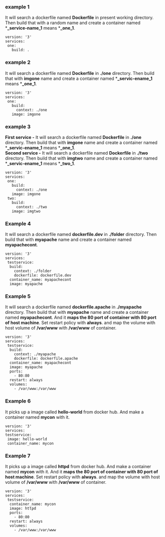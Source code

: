 ### example 1 
It will search a dockerfile named **Dockerfile** in present working directory. Then build that with a random name and create a container named ***_service-name_1** means ***_one_1**.
```
version: '3' 
services: 
 one: 
   build: .  
```


### example 2 
It will search a dockerfile named **Dockerfile** in **./one** directory. Then build that with **imgone** name and create a container named ***_servic-ename_1** means ***_one_1**.
```
version: '3'
services:
 one:
   build:
     context: ./one  
   image: imgone
```

### example 3
**First service -** It will search a dockerfile named **Dockerfile** in **./one** directory. Then build that with **imgone** name and create a container named ***_servic-ename_1** means ***_one_1**. <br/>
**Second service -** It will search a dockerfile named **Dockerfile** in **./two** directory. Then build that with **imgtwo** name and create a container named ***_servic-ename_1** means ***_two_1**. <br/>
```
version: '3'
services:
 one:
   build:
     context: ./one  
   image: imgone
 two:
   build:
     context: ./two  
   image: imgtwo
```
### Example 4 
It will search a dockerfile named **dockerfile.dev** in **./folder** directory. Then build that with **myapache** name and create a container named **myapachecont**.
```
version: '3'
services:
 testservice:
  build:           
    context: ./folder
    dockerfile: dockerfile.dev
  container_name: myapachecont
  image: myapache
```
### Example 5 
It will search a dockerfile named **dockerfile.apache** in **./myapache** directory. Then build that with **myapache** name and create a container named **myapachecont**.
And it **maps the 80 port of container with 80 port of host machine**. Set restart policy with **always**. and map the volume with host volume of **/var/www** with **/var/www** of container.

```
version: '3'
services:
 testservice:
  build: 
    context: ./myapache
    dockerfile: dockerfile.apache
  container_name: myapachecont
  image: myapache
  ports: 
    - 80:80
  restart: always
  volumes:
    - /var/www:/var/www
 ```
 ### Example 6
 It picks up a image called **hello-world** from docker hub. And make a container named **mycon** with it.
 ```
version: '3'
services:
 testservice:
  image: hello-world
  container_name: mycon
```
### Example 7 
 It picks up a image called **httpd** from docker hub. And make a container named **mycon** with it. And it **maps the 80 port of container with 80 port of host machine**. Set restart policy with **always**. and map the volume with host volume of **/var/www** with **/var/www** of container.


```
version: '3'
services:
 testservice:
  container_name: mycon
  image: httpd
  ports: 
    - 80:80
  restart: always
  volumes:
    - /var/www:/var/www
 ```

